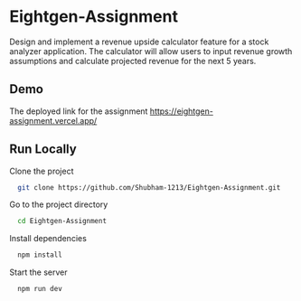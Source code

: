 
# Eightgen-Assignment

Design and implement a revenue upside calculator feature for a stock analyzer application. The calculator will allow users to input revenue growth assumptions and calculate projected revenue
for the next 5 years.

## Demo

The deployed link for the assignment
https://eightgen-assignment.vercel.app/

## Run Locally

Clone the project

```bash
  git clone https://github.com/Shubham-1213/Eightgen-Assignment.git
```

Go to the project directory

```bash
  cd Eightgen-Assignment
```

Install dependencies

```bash
  npm install
```

Start the server

```bash
  npm run dev
```

